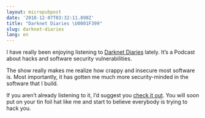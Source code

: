 ```yaml
---
layout: micropubpost
date: '2018-12-07T03:32:11.898Z'
title: "Darknet Diaries \U0001F399"
slug: darknet-diaries
lang: en
---
```

I have really been enjoying listening to [Darknet Diaries](https://darknetdiaries.com/) lately. It’s a Podcast about hacks and software security vulnerabilities. 

The show really makes me realize how crappy and insecure most software is. Most importantly, it has gotten me much more security-minded in the software that I build. 

If you aren’t already listening to it, I’d suggest you [check it out](https://darknetdiaries.com/). You will soon put on your tin foil hat like me and start to believe everybody is trying to hack you. 
